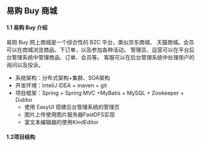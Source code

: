 ## 易购 Buy 商城

#### 1.1 易购 Buy 介绍

易购 Buy 网上商城是一个综合性的 B2C 平台，类似京东商城、 天猫商城。会员可以在商城浏览商品、下订单，以及参加各种活动。 管理员、运营可以在平台后台管理系统中管理商品、订单、会员等。 客服可以在后台管理系统中处理用户的询问以及投诉。

* 系统架构：分布式架构+集群、SOA架构
* 开发环境：InteliJ IDEA + maven + git
* 项目框架：Spring + Spring MVC +MyBatis + MySQL + Zookeeper + Dubbo
    * 使用 EasyUI 搭建后台管理系统的管理页
    * 图片上传使用图片服务器FastDFS实现
    * 富文本编辑器的使用KindEditor
    
#### 1.2项目结构




